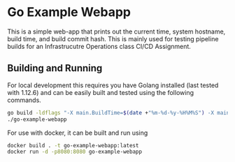 # Go Example Webapp

This is a simple web-app that prints out the current time, system hostname,
build time, and build commit hash. This is mainly used for testing pipeline
builds for an Infrastrucutre Operations class CI/CD Assignment.

## Building and Running

For local development this requires you have Golang installed (last tested with
1.12.6) and can be easily built and tested using the following commands.

```bash
go build -ldflags "-X main.BuildTime=$(date +"%m-%d-%y-%H%M%S") -X main.CommitSHA=$(git rev-list -1 HEAD)"
./go-example-webapp
```

For use with docker, it can be built and run using

```bash
docker build . -t go-example-webapp:latest
docker run -d -p8080:8080 go-example-webapp
```
